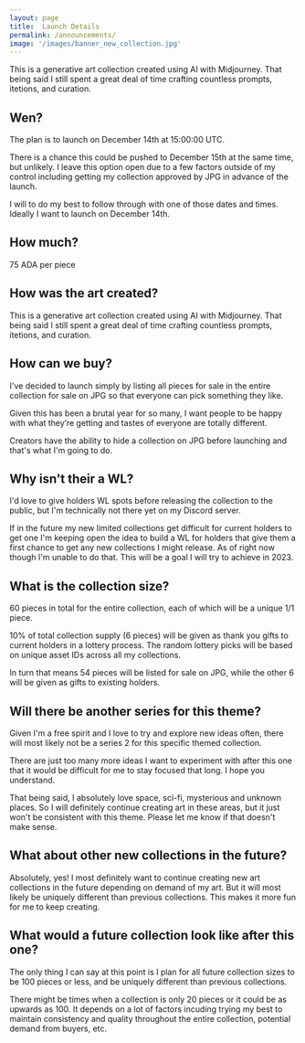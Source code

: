 ```yaml
---
layout: page
title:  Launch Details
permalink: /announcements/
image: '/images/banner_new_collection.jpg'
---
```

This is a generative art collection created using AI with Midjourney. That being said I still spent a great deal of time crafting countless prompts, itetions, and curation.

## Wen?
The plan is to launch on December 14th at 15:00:00 UTC. 

There is a chance this could be pushed to December 15th at the same time, but unlikely. I leave this option open due to a few factors outside of my control including getting my collection approved by JPG in advance of the launch.

I will to do my best to follow through with one of those dates and times. Ideally I want to launch on December 14th. 

## How much? 
75 ADA per piece

## How was the art created?
This is a generative art collection created using AI with Midjourney. That being said I still spent a great deal of time crafting countless prompts, itetions, and curation. 

## How can we buy? 
I've decided to launch simply by listing all pieces for sale in the entire collection for sale on JPG so that everyone can pick something they like. 

Given this has been a brutal year for so many, I want people to be happy with what they’re getting and tastes of everyone are totally different. 

Creators have the ability to hide a collection on JPG before launching and that's what I'm going to do. 

## Why isn't their a WL? 
I'd love to give holders WL spots before releasing the collection to the public, but I'm technically not there yet on my Discord server. 

If in the future my new limited collections get difficult for current holders to get one I'm keeping open the idea to build a WL for holders that give them a first chance to get any new collections I might release. As of right now though I'm unable to do that. This will be a goal I will try to achieve in 2023.  
## What is the collection size?
60 pieces in total for the entire collection, each of which will be a unique 1/1 piece. 

10% of total collection supply (6 pieces) will be given as thank you gifts to current holders in a lottery process. The random lottery picks will be based on unique asset IDs across all my collections. 

In turn that means 54 pieces will be listed for sale on JPG, while the other 6 will be given as gifts to existing holders.

## Will there be another series for this theme?
Given I'm a free spirit and I love to try and explore new ideas often, there will most likely not be a series 2 for this specific themed collection. 

There are just too many more ideas I want to experiment with after this one that it would be difficult for me to stay focused that long. I hope you understand.

That being said, I absolutely love space, sci-fi, mysterious and unknown places. So I will definitely continue creating art in these areas, but it just won't be consistent with this theme. Please let me know if that doesn't make sense. 

## What about other new collections in the future?
Absolutely, yes! I most definitely want to continue creating new art collections in the future depending on demand of my art. But it will most likely be uniquely different than previous collections. This makes it more fun for me to keep creating. 

## What would a future collection look like after this one?
The only thing I can say at this point is I plan for all future collection sizes to be 100 pieces or less, and be uniquely different than previous collections. 

There might be times when a collection is only 20 pieces or it could be as upwards as 100. It depends on a lot of factors incuding trying my best to maintain consistency and quality throughout the entire collection, potential demand from buyers, etc. 







